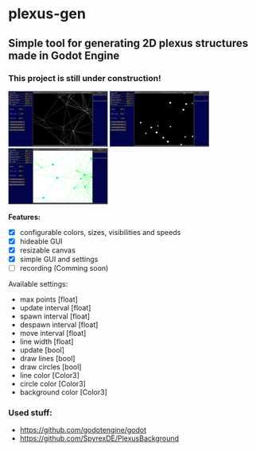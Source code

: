 # plexus-gen
## Simple tool for generating 2D plexus structures made in Godot Engine
### This project is still under construction!

<img src="https://raw.githubusercontent.com/Wolfyxon/plexus-gen/main/github/img/screenshot1.png" width="200px">
<img src="https://raw.githubusercontent.com/Wolfyxon/plexus-gen/main/github/img/screenshot2.png" width="200px">
<img src="https://raw.githubusercontent.com/Wolfyxon/plexus-gen/main/github/img/screenshot3.png" width="200px">



**Features:**
- [x] configurable colors, sizes, visibilities and speeds
- [x] hideable GUI
- [x] resizable canvas 
- [x] simple GUI and settings
- [ ] recording (Comming soon)

Available settings:
- max points [float]
- update interval [float]
- spawn interval [float]
- despawn interval [float]
- move interval [float]
- line width [float]
- update [bool]
- draw lines [bool]
- draw circles [bool]
- line color [Color3]
- circle color [Color3]
- background color [Color3]

### Used stuff:
- https://github.com/godotengine/godot
- https://github.com/SpyrexDE/PlexusBackground
